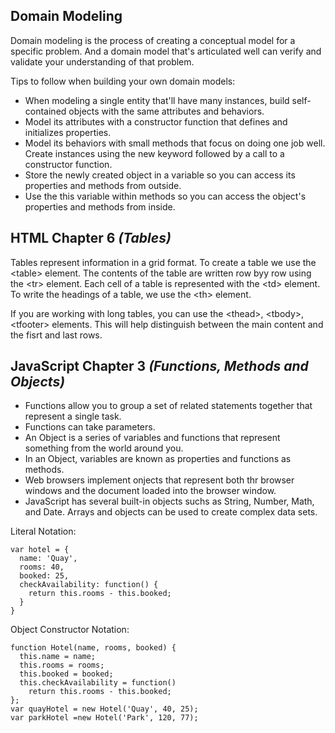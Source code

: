 ## Domain Modeling
Domain modeling is the process of creating a conceptual model for a specific problem. And a domain model that's articulated well can verify and validate your understanding of that problem.

Tips to follow when building your own domain models:

- When modeling a single entity that'll have many instances, build self-contained objects with the same attributes and behaviors.
- Model its attributes with a constructor function that defines and initializes properties.
- Model its behaviors with small methods that focus on doing one job well.
Create instances using the new keyword followed by a call to a constructor function.
- Store the newly created object in a variable so you can access its properties and methods from outside.
- Use the this variable within methods so you can access the object's properties and methods from inside.


## HTML Chapter 6 *(Tables)*

Tables represent information in a grid format. To create a table we use the \<table> element. The contents of the table are written row byy row using the \<tr> element. Each cell of a table is represented with the \<td> element. To write the headings of a table, we use the \<th> element. 

If you are working with long tables, you can use the \<thead>, \<tbody>, \<tfooter> elements. This will help distinguish between the main content and the fisrt and last rows. 


## JavaScript Chapter 3 *(Functions, Methods and Objects)*

- Functions allow you to group a set of related statements together that represent a single task.
- Functions can take parameters.
- An Object is a series of variables and functions that represent something from the world around you.
- In an Object, variables are known as properties and functions as methods. 
- Web browsers implement onjects that represent both thr browser windows and the document loaded into the browser window.
- JavaScript has several built-in objects suchs as String, Number, Math, and Date.
Arrays and objects can be used to create complex data sets. 

Literal Notation:

```
var hotel = { 
  name: 'Quay', 
  rooms: 40, 
  booked: 25, 
  checkAvailability: function() { 
    return this.rooms - this.booked; 
  } 
} 
```

Object Constructor Notation: 
```
function Hotel(name, rooms, booked) { 
  this.name = name; 
  this.rooms = rooms; 
  this.booked = booked; 
  this.checkAvailability = function() 
    return this.rooms - this.booked; 
}; 
var quayHotel = new Hotel('Quay', 40, 25); 
var parkHotel =new Hotel('Park', 120, 77); 
```


